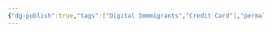 ```yaml
---
{"dg-publish":true,"tags":["Digital Immmigrants","Credit Card"],"permalink":"/Digital-Immigrants/美国信用卡/","dgPassFrontmatter":true,"created":"2023-04-22T14:51:47.802+08:00","updated":"2023-04-22T14:52:12.178+08:00"}
---
```


